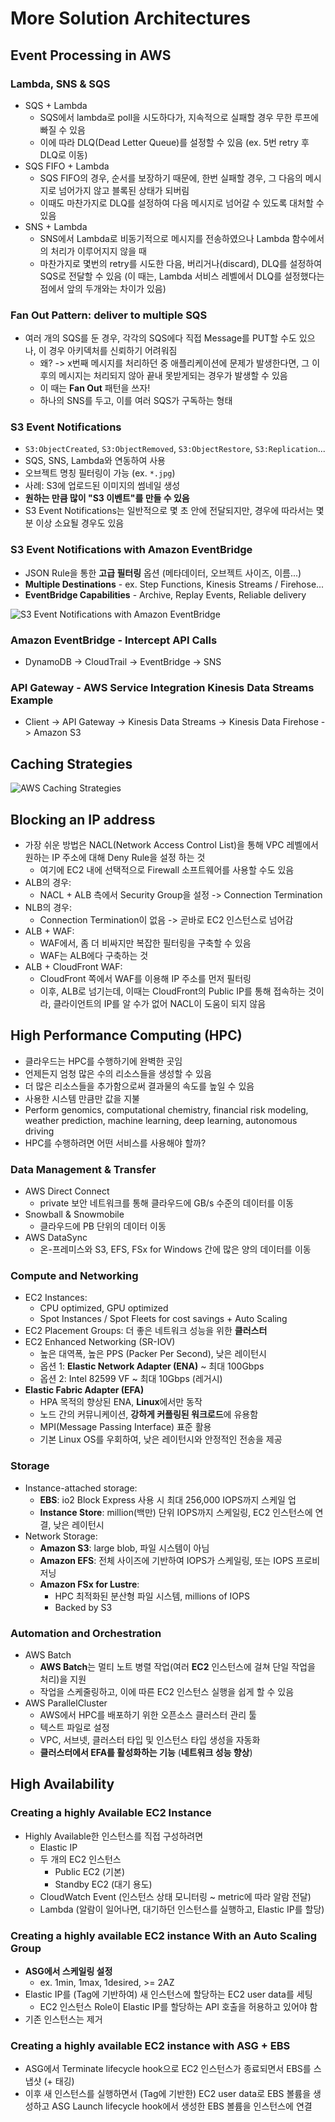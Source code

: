 # More Solution Architectures

## Event Processing in AWS

### Lambda, SNS & SQS

- SQS + Lambda
  - SQS에서 lambda로 poll을 시도하다가, 지속적으로 실패할 경우 무한 루프에 빠질 수 있음
  - 이에 따라 DLQ(Dead Letter Queue)를 설정할 수 있음 (ex. 5번 retry 후 DLQ로 이동)
- SQS FIFO + Lambda
  - SQS FIFO의 경우, 순서를 보장하기 때문에, 한번 실패할 경우, 그 다음의 메시지로 넘어가지 않고 블록된 상태가 되버림
  - 이때도 마찬가지로 DLQ를 설정하여 다음 메시지로 넘어갈 수 있도록 대처할 수 있음
- SNS + Lambda
  - SNS에서 Lambda로 비동기적으로 메시지를 전송하였으나 Lambda 함수에서의 처리가 이루어지지 않을 때
  - 마찬가지로 몇번의 retry를 시도한 다음, 버리거나(discard), DLQ를 설정하여 SQS로 전달할 수 있음 (이 때는, Lambda 서비스 레벨에서 DLQ를 설정했다는 점에서 앞의 두개와는 차이가 있음)

### Fan Out Pattern: deliver to multiple SQS

- 여러 개의 SQS를 둔 경우, 각각의 SQS에다 직접 Message를 PUT할 수도 있으나, 이 경우 아키덱처를 신뢰하기 어려워짐
  - 왜? -> x번째 메시지를 처리하던 중 애플리케이션에 문제가 발생한다면, 그 이후의 메시지는 처리되지 않아 끝내 못받게되는 경우가 발생할 수 있음
  - 이 때는 **Fan Out** 패턴을 쓰자!
  - 하나의 SNS를 두고, 이를 여러 SQS가 구독하는 형태

### S3 Event Notifications

- `S3:ObjectCreated`, `S3:ObjectRemoved`, `S3:ObjectRestore`, `S3:Replication`...
- SQS, SNS, Lambda와 연동하여 사용
- 오브젝트 명칭 필터링이 가능 (ex. `*.jpg`)
- 사례: S3에 업로드된 이미지의 썸네일 생성
- **원하는 만큼 많이 "S3 이벤트"를 만들 수 있음**
- S3 Event Notifications는 일반적으로 몇 초 안에 전달되지만, 경우에 따라서는 몇 분 이상 소요될 경우도 있음

### S3 Event Notifications with Amazon EventBridge

- JSON Rule을 통한 **고급 필터링** 옵션 (메타데이터, 오브젝트 사이즈, 이름...)
- **Multiple Destinations** - ex. Step Functions, Kinesis Streams / Firehose...
- **EventBridge Capabilities** - Archive, Replay Events, Reliable delivery

![S3 Event Notifications with Amazon EventBridge](https://da-public-assets.s3.amazonaws.com/thumbnails/patterns/s3-eventbridge-sns-terraform.png)

### Amazon EventBridge - Intercept API Calls

- DynamoDB -> CloudTrail -> EventBridge -> SNS

### API Gateway - AWS Service Integration Kinesis Data Streams Example

- Client -> API Gateway -> Kinesis Data Streams -> Kinesis Data Firehose -> Amazon S3

## Caching Strategies

![AWS Caching Strategies](https://blog.cloudcraft.co/wp-content/uploads/2020/09/Caching-101-1.png)

## Blocking an IP address

- 가장 쉬운 방법은 NACL(Network Access Control List)을 통해 VPC 레벨에서 원하는 IP 주소에 대해 Deny Rule을 설정 하는 것
  - 여기에 EC2 내에 선택적으로 Firewall 소프트웨어를 사용할 수도 있음
- ALB의 경우:
  - NACL + ALB 측에서 Security Group을 설정 -> Connection Termination
- NLB의 경우:
  - Connection Termination이 없음 -> 곧바로 EC2 인스턴스로 넘어감
- ALB + WAF:
  - WAF에서, 좀 더 비싸지만 복잡한 필터링을 구축할 수 있음
  - WAF는 ALB에다 구축하는 것
- ALB + CloudFront WAF:
  - CloudFront 쪽에서 WAF를 이용해 IP 주소를 먼저 필터링
  - 이후, ALB로 넘기는데, 이때는 CloudFront의 Public IP를 통해 접속하는 것이라, 클라이언트의 IP를 알 수가 없어 NACL이 도움이 되지 않음

## High Performance Computing (HPC)

- 클라우드는 HPC를 수행하기에 완벽한 곳임
- 언제든지 엄청 많은 수의 리소스들을 생성할 수 있음
- 더 많은 리소스들을 추가함으로써 결과물의 속도를 높일 수 있음
- 사용한 시스템 만큼만 값을 지불
- Perform genomics, computational chemistry, financial risk modeling, weather prediction, machine learning, deep learning, autonomous driving
- HPC를 수행하려면 어떤 서비스를 사용해야 할까?

### Data Management & Transfer

- AWS Direct Connect
  - private 보안 네트워크를 통해 클라우드에 GB/s 수준의 데이터를 이동
- Snowball & Snowmobile
  - 클라우드에 PB 단위의 데이터 이동
- AWS DataSync
  - 온-프레미스와 S3, EFS, FSx for Windows 간에 많은 양의 데이터를 이동

### Compute and Networking

- EC2 Instances:
  - CPU optimized, GPU optimized
  - Spot Instances / Spot Fleets for cost savings + Auto Scaling
- EC2 Placement Groups: 더 좋은 네트워크 성능을 위한 **클러스터**
- EC2 Enhanced Networking (SR-IOV)
  - 높은 대역폭, 높은 PPS (Packer Per Second), 낮은 레이턴시
  - 옵션 1: **Elastic Network Adapter (ENA)** ~ 최대 100Gbps
  - 옵션 2: Intel 82599 VF ~ 최대 10Gbps (레거시)
- **Elastic Fabric Adapter (EFA)**
  - HPA 목적의 향상된 ENA, **Linux**에서만 동작
  - 노드 간의 커뮤니케이션, **강하게 커플링된 워크로드**에 유용함
  - MPI(Message Passing Interface) 표준 활용
  - 기본 Linux OS를 우회하여, 낮은 레이턴시와 안정적인 전송을 제공

### Storage

- Instance-attached storage:
  - **EBS**: io2 Block Express 사용 시 최대 256,000 IOPS까지 스케일 업
  - **Instance Store**: million(백만) 단위 IOPS까지 스케일링, EC2 인스턴스에 연결, 낮은 레이턴시
- Network Storage:
  - **Amazon S3**: large blob, 파일 시스템이 아님
  - **Amazon EFS**: 전체 사이즈에 기반하여 IOPS가 스케일링, 또는 IOPS 프로비저닝
  - **Amazon FSx for Lustre**:
    - HPC 최적화된 분산형 파일 시스템, millions of IOPS
    - Backed by S3

### Automation and Orchestration

- AWS Batch
  - **AWS Batch**는 멀티 노트 병렬 작업(여러 **EC2** 인스턴스에 걸쳐 단일 작업을 처리)을 지원
  - 작업을 스케줄링하고, 이에 따른 EC2 인스턴스 실행을 쉽게 할 수 있음
- AWS ParallelCluster
  - AWS에서 HPC를 배포하기 위한 오픈소스 클러스터 관리 툴
  - 텍스트 파일로 설정
  - VPC, 서브넷, 클러스터 타입 및 인스턴스 타입 생성을 자동화
  - **클러스터에서 EFA를 활성화하는 기능** (**네트워크 성능 향상**)

## High Availability

### Creating a highly Available EC2 Instance

- Highly Available한 인스턴스를 직접 구성하려면
  - Elastic IP
  - 두 개의 EC2 인스턴스
    - Public EC2 (기본)
    - Standby EC2 (대기 용도)
  - CloudWatch Event (인스턴스 상태 모니터링 ~ metric에 따라 알람 전달)
  - Lambda (알람이 일어나면, 대기하던 인스턴스를 실행하고, Elastic IP를 할당)

### Creating a highly available EC2 instance With an Auto Scaling Group

- **ASG에서 스케일링 설정**
  - ex. 1min, 1max, 1desired, >= 2AZ
- Elastic IP를 (Tag에 기반하여) 새 인스턴스에 할당하는 EC2 user data를 세팅
  - EC2 인스턴스 Role이 Elastic IP를 할당하는 API 호출을 허용하고 있어야 함
- 기존 인스턴스는 제거

### Creating a highly available EC2 instance with ASG + EBS

- ASG에서 Terminate lifecycle hook으로 EC2 인스턴스가 종료되면서 EBS를 스냅샷 (+ 태깅)
- 이후 새 인스턴스를 실행하면서 (Tag에 기반한) EC2 user data로 EBS 볼륨을 생성하고 ASG Launch lifecycle hook에서 생성한 EBS 볼륨을 인스턴스에 연결
